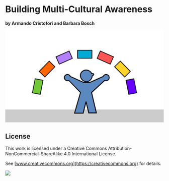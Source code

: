 
# Building Multi-Cultural Awareness

**by Armando Cristofori and Barbara Bosch**

![multi-cultural awareness](multicultural.png)

## License

This work is licensed under a Creative Commons Attribution-NonCommercial-ShareAlike 4.0 International License.

See [www.creativecommons.org](https://creativecommons.org) for details.

![](cc-by-nc-sa.png)
